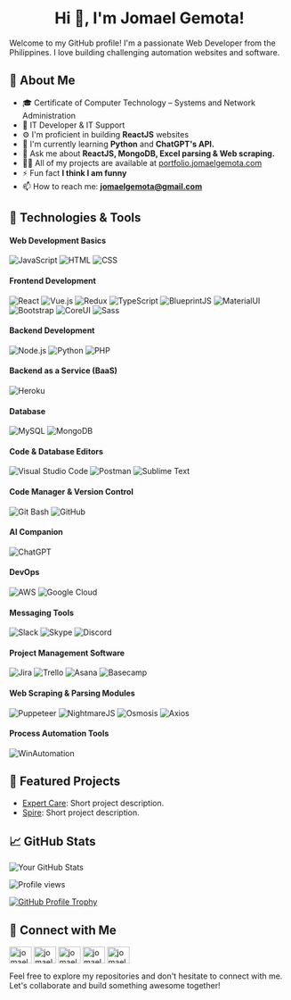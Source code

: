 <h1 align="center">Hi 👋, I'm Jomael Gemota!</h1>
Welcome to my GitHub profile! I'm a passionate Web Developer from the Philippines. I love building challenging automation websites and software.

## 🚀 About Me
- 🎓 Certificate of Computer Technology – Systems and Network Administration
- 💼 IT Developer & IT Support
- ⚙️ I'm proficient in building **ReactJS** websites
- 🌱 I'm currently learning **Python** and **ChatGPT's API.**
- 💬 Ask me about **ReactJS, MongoDB, Excel parsing & Web scraping.**
- 👨‍💻 All of my projects are available at [portfolio.jomaelgemota.com](portfolio.jomaelgemota.com)
- ⚡ Fun fact **I think I am funny**
- 📫 How to reach me: **jomaelgemota@gmail.com**

## 🔧 Technologies & Tools
#### Web Development Basics
![JavaScript](https://img.shields.io/badge/-JavaScript-F7DF1E?style=flat-square&logo=javascript&logoColor=black)
![HTML](https://img.shields.io/badge/-HTML5-E34F26?style=flat-square&logo=html5&logoColor=white)
![CSS](https://img.shields.io/badge/-CSS3-1572B6?style=flat-square&logo=css3&logoColor=white)

#### Frontend Development
![React](https://img.shields.io/badge/-React-61DAFB?style=flat-square&logo=react&logoColor=black)
![Vue.js](https://img.shields.io/badge/-Vue.js-4FC08D?style=flat-square&logo=vue.js&logoColor=white)
![Redux](https://img.shields.io/badge/-Redux-764ABC?style=flat-square&logo=redux&logoColor=white)
![TypeScript](https://img.shields.io/badge/-TypeScript-007ACC?style=flat-square&logo=typescript&logoColor=white)
![BlueprintJS](https://img.shields.io/badge/-BlueprintJS-007BFF?style=flat-square&logo=blueprint&logoColor=white)
![MaterialUI](https://img.shields.io/badge/-Material_UI-0081CB?style=flat-square&logo=material-ui&logoColor=white)
![Bootstrap](https://img.shields.io/badge/-Bootstrap-7952B3?style=flat-square&logo=bootstrap&logoColor=white)
![CoreUI](https://img.shields.io/badge/-CoreUI-1A8FBF?style=flat-square&logo=coreui&logoColor=white)
![Sass](https://img.shields.io/badge/-Sass-CC6699?style=flat-square&logo=sass&logoColor=white)

#### Backend Development
![Node.js](https://img.shields.io/badge/-Node.js-339933?style=flat-square&logo=node.js&logoColor=white)
![Python](https://img.shields.io/badge/-Python-3776AB?style=flat-square&logo=python&logoColor=white)
![PHP](https://img.shields.io/badge/-PHP-777BB4?style=flat-square&logo=php&logoColor=white)

#### Backend as a Service (BaaS)
![Heroku](https://img.shields.io/badge/-Heroku-430098?style=flat-square&logo=heroku&logoColor=white)

#### Database
![MySQL](https://img.shields.io/badge/-MySQL-4479A1?style=flat-square&logo=mysql&logoColor=white)
![MongoDB](https://img.shields.io/badge/-MongoDB-47A248?style=flat-square&logo=mongodb&logoColor=white)

#### Code & Database Editors
![Visual Studio Code](https://img.shields.io/badge/-Visual_Studio_Code-007ACC?style=flat-square&logo=visual-studio-code&logoColor=white)
![Postman](https://img.shields.io/badge/-Postman-FF6C37?style=flat-square&logo=postman&logoColor=white)
![Sublime Text](https://img.shields.io/badge/-Sublime_Text-FF9800?style=flat-square&logo=sublime-text&logoColor=white)

#### Code Manager & Version Control
![Git Bash](https://img.shields.io/badge/-Git_Bash-F05032?style=flat-square&logo=git&logoColor=white)
![GitHub](https://img.shields.io/badge/-GitHub-181717?style=flat-square&logo=github&logoColor=white)

#### AI Companion
![ChatGPT](https://img.shields.io/badge/-ChatGPT-4285F4?style=flat-square&logo=google&logoColor=white)

#### DevOps
![AWS](https://img.shields.io/badge/-AWS-232F3E?style=flat-square&logo=amazon-aws&logoColor=white)
![Google Cloud](https://img.shields.io/badge/-Google_Cloud-4285F4?style=flat-square&logo=google-cloud&logoColor=white)

#### Messaging Tools
![Slack](https://img.shields.io/badge/-Slack-4A154B?style=flat-square&logo=slack&logoColor=white)
![Skype](https://img.shields.io/badge/-Skype-00AFF0?style=flat-square&logo=skype&logoColor=white)
![Discord](https://img.shields.io/badge/-Discord-7289DA?style=flat-square&logo=discord&logoColor=white)

#### Project Management Software
![Jira](https://img.shields.io/badge/-Jira-0052CC?style=flat-square&logo=jira&logoColor=white)
![Trello](https://img.shields.io/badge/-Trello-0079BF?style=flat-square&logo=trello&logoColor=white)
![Asana](https://img.shields.io/badge/-Asana-273347?style=flat-square&logo=asana&logoColor=white)
![Basecamp](https://img.shields.io/badge/-Basecamp-4E8DBC?style=flat-square&logo=basecamp&logoColor=white)

#### Web Scraping & Parsing Modules
![Puppeteer](https://img.shields.io/badge/-Puppeteer-40B5A4?style=flat-square&logo=puppeteer&logoColor=white)
![NightmareJS](https://img.shields.io/badge/-NightmareJS-271F30?style=flat-square&logo=electron&logoColor=white)
![Osmosis](https://img.shields.io/badge/-Osmosis-343B40?style=flat-square&logo=javascript&logoColor=white)
![Axios](https://img.shields.io/badge/-Axios-5A9A48?style=flat-square&logo=axios&logoColor=white)

#### Process Automation Tools
![WinAutomation](https://img.shields.io/badge/-WinAutomation_Console-0088FF?style=flat-square&logo=windows&logoColor=white)


## 🌟 Featured Projects
- [Expert Care](https://github.com/jomael-gemota/expertcare): Short project description.
- [Spire](https://github.com/ChannelPrecision/demand-data-controller): Short project description.

## 📈 GitHub Stats
![Your GitHub Stats](https://github-readme-stats.vercel.app/api?username=jomael-gemota&show_icons=true&theme=radical&count_private=true&include_all_commits=true)

<p align="left">
  <img src="https://komarev.com/ghpvc/?username=jomael-gemota&label=Profile%20views&color=0e75b6&style=flat" alt="Profile views" />
</p>

<p align="left">
  <a href="https://github.com/ryo-ma/github-profile-trophy">
    <img src="https://github-profile-trophy.vercel.app/?username=jomael-gemota&theme=gruvbox&margin-w=15&margin-h=15&column=4&rank=SECRET,SSS,SS,S,AAA,AA,A,B,C" alt="GitHub Profile Trophy" />
  </a>
</p>

## 🤝 Connect with Me
<p align="left">
  <a href="https://dev.to/jomaelgemota" target="blank"><img align="center" src="https://raw.githubusercontent.com/rahuldkjain/github-profile-readme-generator/master/src/images/icons/Social/devto.svg" alt="jomaelgemota" height="30" width="40" /></a>
  <a href="https://linkedin.com/in/jomael-m-gemota-04304410a" target="blank"><img align="center" src="https://raw.githubusercontent.com/rahuldkjain/github-profile-readme-generator/master/src/images/icons/Social/linked-in-alt.svg" alt="jomael-m-gemota-04304410a" height="30" width="40" /></a>
  <a href="https://stackoverflow.com/users/jomael-gemota" target="blank"><img align="center" src="https://raw.githubusercontent.com/rahuldkjain/github-profile-readme-generator/master/src/images/icons/Social/stack-overflow.svg" alt="jomael-gemota" height="30" width="40" /></a>
  <a href="https://codesandbox.com/jomaelgemota" target="blank"><img align="center" src="https://raw.githubusercontent.com/rahuldkjain/github-profile-readme-generator/master/src/images/icons/Social/codesandbox.svg" alt="jomaelgemota" height="30" width="40" /></a>
  <a href="https://fb.com/jomael.gemota" target="blank"><img align="center" src="https://raw.githubusercontent.com/rahuldkjain/github-profile-readme-generator/master/src/images/icons/Social/facebook.svg" alt="jomael.gemota" height="30" width="40" /></a>
</p>

Feel free to explore my repositories and don't hesitate to connect with me. Let's collaborate and build something awesome together!

